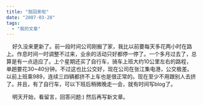 ```yaml
---
title: "我回来啦"
date: "2007-03-28"
tags: 
  - "我的文章"
---
```


    好久没来更新了。前一段时间公司刚搬了家，我比以前要每天多花两小时在路上。作息时间一时调整不过来，业余的活动只好都停一停了。一个多月过去了，总算是有一点适应了。上个星期还买了自行车，骑车上班大约10公里左右的路程，单趟要花30~40分钟。不过这也比公交好，现在公司在张江集电港，公交极差。以前上班乘989，连续三四辆都挤不上车也是很正常的。现在至少不用跟别人去挤了。并且，有了自行车，可以下班后稍微晚走一会，就有时间写blog了。

    明天开始，看留言，回答问题:) 然后再写新文章。
